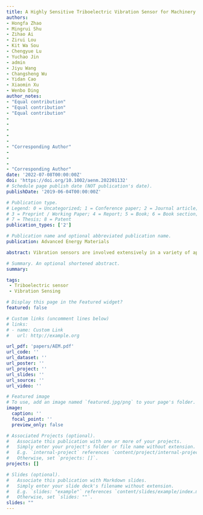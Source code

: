 ```yaml
---
title: A Highly Sensitive Triboelectric Vibration Sensor for Machinery Condition Monitoring
authors: 
- Hongfa Zhao
- Mingrui Shu
- Zihao Ai
- Zirui Lou
- Kit Wa Sou
- Chengyue Lu
- Yuchao Jin
- admin
- Jiyu Wang
- Changsheng Wu
- Yidan Cao
- Xiaomin Xu
- Wenbo Ding
author_notes:
- "Equal contribution"
- "Equal contribution"
- "Equal contribution"
- 
-
-
-
-
- "Corresponding Author"
- 
- 
-
- "Corresponding Author" 
date: '2022-07-08T00:00:00Z'
doi: 'https://doi.org/10.1002/aenm.202201132'
# Schedule page publish date (NOT publication's date).
publishDate: '2019-06-04T00:00:00Z'

# Publication type.
# Legend: 0 = Uncategorized; 1 = Conference paper; 2 = Journal article;
# 3 = Preprint / Working Paper; 4 = Report; 5 = Book; 6 = Book section;
# 7 = Thesis; 8 = Patent
publication_types: ['2']

# Publication name and optional abbreviated publication name.
publication: Advanced Energy Materials

abstract: Vibration sensors are involved extensively in a variety of applications. Especially in the era of the Internet of Things, developing self-powered vibration sensors has become a very meaningful yet challenging problem. This study investi- gates a highly sensitive self-powered vibration sensor based on the triboelectric nanogenerator (VS-TENG) for machinery condition monitoring. By introducing a stacked structure comprising foamed aluminum, and a fluorinated ethylene propylene film with gold-plated electrode protected by two indium tin oxid layers, The VS-TENG can detect the vibrations with frequencies ranging from 1 to 2000 Hz and can detect vibrations of low amplitude (approximately sub-μm, by calculation). The output performance and characteristics of the TENG under various vibration frequencies, accelerations, and amplitudes are analyzed system- atically. The VS-TENG is successfully used to monitor the operating conditions of mechanical gear systems, reaching a recognition accuracy of 99.78%. Further- more, it can also be utilized for vibration detection in other areas such as the air compressor, heat gun, hollow tile recognition, etc., which means a solid progress toward the practical applications of TENGs in self-powered vibration detection.

# Summary. An optional shortened abstract.
summary: 

tags:
 - Triboelectric sensor
 - Vibration Sensing

# Display this page in the Featured widget?
featured: false

# Custom links (uncomment lines below)
# links:
# - name: Custom Link
#   url: http://example.org

url_pdf: 'papers/AEM.pdf'
url_code: ''
url_dataset: ''
url_poster: ''
url_project: ''
url_slides: ''
url_source: ''
url_video: ''

# Featured image
# To use, add an image named `featured.jpg/png` to your page's folder.
image:
  caption: ''
  focal_point: ''
  preview_only: false

# Associated Projects (optional).
#   Associate this publication with one or more of your projects.
#   Simply enter your project's folder or file name without extension.
#   E.g. `internal-project` references `content/project/internal-project/index.md`.
#   Otherwise, set `projects: []`.
projects: []

# Slides (optional).
#   Associate this publication with Markdown slides.
#   Simply enter your slide deck's filename without extension.
#   E.g. `slides: "example"` references `content/slides/example/index.md`.
#   Otherwise, set `slides: ""`.
slides: ""
---
```

